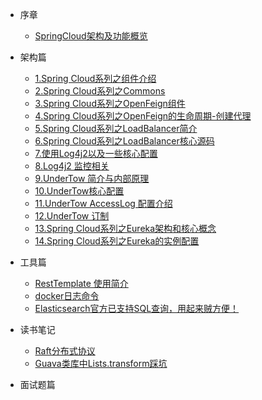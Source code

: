 <!-- 左侧目录 -->
* 序章
  * [SpringCloud架构及功能概览](architecture/1.Spring%20Cloud系列之组件介绍.md)
  
* 架构篇
  * [1.Spring Cloud系列之组件介绍](architecture/1.Spring%20Cloud系列之组件介绍.md)
  * [2.Spring Cloud系列之Commons](architecture/2.Spring%20Cloud系列之Commons.md)
  * [3.Spring Cloud系列之OpenFeign组件](architecture/3.Spring%20Cloud系列之OpenFeign组件.md)
  * [4.Spring Cloud系列之OpenFeign的生命周期-创建代理](architecture/4.Spring%20Cloud系列之OpenFeign的生命周期-创建代理.md)
  * [5.Spring Cloud系列之LoadBalancer简介](architecture/5.Spring%20Cloud系列之LoadBalancer简介.md)
  * [6.Spring Cloud系列之LoadBalancer核心源码](architecture/6.Spring%20Cloud系列之LoadBalancer核心源码.md)
  * [7.使用Log4j2以及一些核心配置](architecture/container-log/7.使用Log4j2以及一些核心配置.md)
  * [8.Log4j2 监控相关](architecture/container-log/8.Log4j2%20监控相关.md)
  * [9.UnderTow 简介与内部原理](architecture/container-log/9.UnderTow%20简介与内部原理.md)
  * [10.UnderTow核心配置](architecture/container-log/10.UnderTow核心配置.md)
  * [11.UnderTow AccessLog 配置介绍](architecture/container-log/11.UnderTow%20AccessLog%20配置介绍.md)
  * [12.UnderTow 订制](architecture/container-log/12.UnderTow%20订制.md)
  * [13.Spring Cloud系列之Eureka架构和核心概念](architecture/13.Eureka架构和核心概念.md)
  * [14.Spring Cloud系列之Eureka的实例配置](architecture/14.Eureka的实例配置.md)

 
[//]: # (* 技术要点篇)

[//]: # (  )
[//]: # (* 部署篇)
 
* 工具篇
  * [RestTemplate 使用简介](tools/restTemplate.md)
  * [docker日志命令](tools/docker日志命令.md)
  * [Elasticsearch官方已支持SQL查询，用起来贼方便！](tools/Elasticsearch使用SQL查询.md)
* 读书笔记
  * [Raft分布式协议](notes/Raft分布式协议.md)
  * [Guava类库中Lists.transform踩坑](notes/Guava类库中Lists.transform踩坑.md)

* 面试题篇